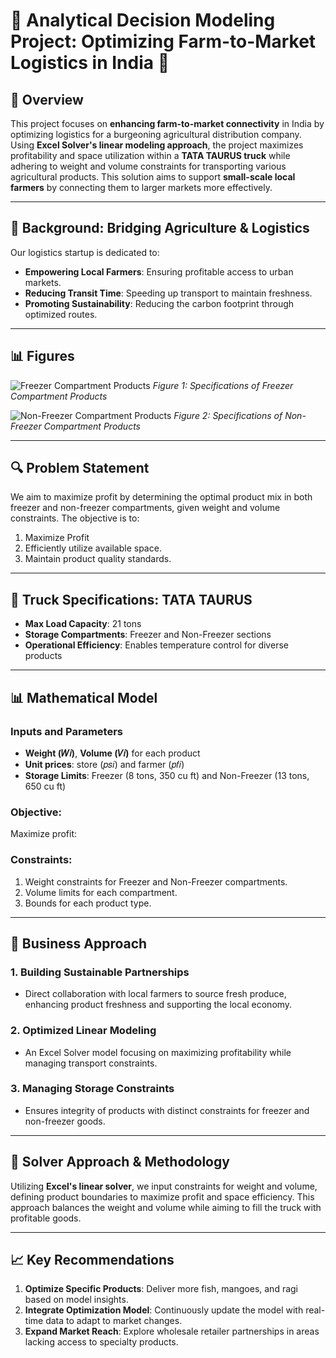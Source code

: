 # 🚜 Analytical Decision Modeling Project: Optimizing Farm-to-Market Logistics in India 🌾

## 📝 Overview
This project focuses on **enhancing farm-to-market connectivity** in India by optimizing logistics for a burgeoning agricultural distribution company. Using **Excel Solver's linear modeling approach**, the project maximizes profitability and space utilization within a **TATA TAURUS truck** while adhering to weight and volume constraints for transporting various agricultural products. This solution aims to support **small-scale local farmers** by connecting them to larger markets more effectively.

---

## 📍 Background: Bridging Agriculture & Logistics
Our logistics startup is dedicated to:
- **Empowering Local Farmers**: Ensuring profitable access to urban markets.
- **Reducing Transit Time**: Speeding up transport to maintain freshness.
- **Promoting Sustainability**: Reducing the carbon footprint through optimized routes.

---

## 📊 Figures

![Freezer Compartment Products]()
_Figure 1: Specifications of Freezer Compartment Products_

![Non-Freezer Compartment Products]()
_Figure 2: Specifications of Non-Freezer Compartment Products_

---

## 🔍 Problem Statement
We aim to maximize profit by determining the optimal product mix in both freezer and non-freezer compartments, given weight and volume constraints. The objective is to:
1. Maximize Profit
2. Efficiently utilize available space.
3. Maintain product quality standards.

---

## 🚛 Truck Specifications: TATA TAURUS
- **Max Load Capacity**: 21 tons
- **Storage Compartments**: Freezer and Non-Freezer sections
- **Operational Efficiency**: Enables temperature control for diverse products

---

## 📊 Mathematical Model
### **Inputs and Parameters**
- **Weight (𝑊𝑖)**, **Volume (𝑉𝑖)** for each product
- **Unit prices**: store (𝑝𝑠𝑖) and farmer (𝑝𝑓𝑖)
- **Storage Limits**: Freezer (8 tons, 350 cu ft) and Non-Freezer (13 tons, 650 cu ft)
  
### **Objective**:  
Maximize profit:  


### **Constraints**:
1. Weight constraints for Freezer and Non-Freezer compartments.
2. Volume limits for each compartment.
3. Bounds for each product type.

---

## 💼 Business Approach
### 1. **Building Sustainable Partnerships**
   - Direct collaboration with local farmers to source fresh produce, enhancing product freshness and supporting the local economy.
   
### 2. **Optimized Linear Modeling**
   - An Excel Solver model focusing on maximizing profitability while managing transport constraints.

### 3. **Managing Storage Constraints**
   - Ensures integrity of products with distinct constraints for freezer and non-freezer goods.

---

## 🔧 Solver Approach & Methodology
Utilizing **Excel's linear solver**, we input constraints for weight and volume, defining product boundaries to maximize profit and space efficiency. This approach balances the weight and volume while aiming to fill the truck with profitable goods.

---

## 📈 Key Recommendations
1. **Optimize Specific Products**: Deliver more fish, mangoes, and ragi based on model insights.
2. **Integrate Optimization Model**: Continuously update the model with real-time data to adapt to market changes.
3. **Expand Market Reach**: Explore wholesale retailer partnerships in areas lacking access to specialty products.



